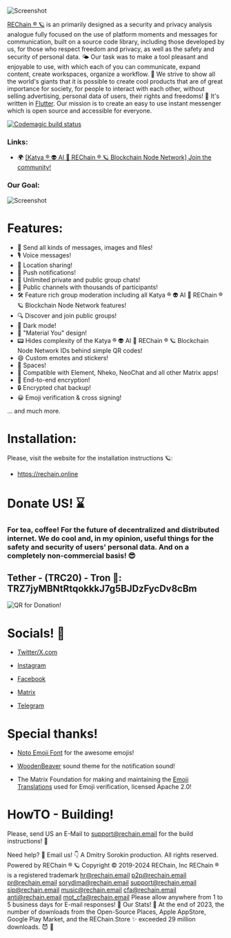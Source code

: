 ![Screenshot](https://github.com/sorydima/REChain-/blob/main/assets/banner.png)

[REChain ®️ 🪐](https://rechain.online/) is an primarily designed as a security and privacy analysis analogue fully focused on the use of platform moments and messages for communication, built on a source code library, including those developed by us, for those who respect freedom and privacy, as well as the safety and security of personal data. 🌤 Our task was to make a tool pleasant and enjoyable to use, with which each of you can communicate, expand content, create workspaces, organize a workflow. 🌈 We strive to show all the world's giants that it is possible to create cool products that are of great importance for society, for people to interact with each other, without selling advertising, personal data of users, their rights and freedoms! 🦄 It's written in [Flutter](https://flutter.dev). Our mission is to create an easy to use instant messenger which is open source and accessible for everyone.

[![Codemagic build status](https://api.codemagic.io/apps/654ce3bd59775908b42604c8/654ce3bd59775908b42604c7/status_badge.svg)](https://codemagic.io/apps/654ce3bd59775908b42604c8/654ce3bd59775908b42604c7/latest_build)

### Links:

- 🌍 [[Katya ® 👽 AI 🧠 REChain ® 🪐 Blockchain Node Network] Join the community!](https://matrix.to/#/#chatting:matrix.katya.wtf)

### Our Goal:

![Screenshot](https://github.com/sorydima/REChain-/blob/main/assets/login_wallpaper.png)

# Features:

- 📩 Send all kinds of messages, images and files!
- 🎙️ Voice messages!
- 📍 Location sharing!
- 🔔 Push notifications!
- 💬 Unlimited private and public group chats!
- 📣 Public channels with thousands of participants!
- 🛠️ Feature rich group moderation including all Katya ® 👽 AI 🧠 REChain ® 🪐 Blockchain Node Network features!
- 🔍 Discover and join public groups!
- 🌙 Dark mode!
- 🎨 "Material You" design!
- 📟 Hides complexity of the Katya ® 👽 AI 🧠 REChain ® 🪐 Blockchain Node Network IDs behind simple QR codes!
- 😄 Custom emotes and stickers!
- 🌌 Spaces!
- 🔄 Compatible with Element, Nheko, NeoChat and all other Matrix apps!
- 🔐 End-to-end encryption!
- 🔒 Encrypted chat backup!
- 😀 Emoji verification & cross signing!

... and much more.

# Installation:

Please, visit the website for the installation instructions 🪐:

- https://rechain.online

# Donate US! ⌛️ 

### For tea, coffee! For the future of decentralized and distributed internet. We do cool and, in my opinion, useful things for the safety and security of users' personal data. And on a completely non-commercial basis! 😎

## Tether - (TRC20) - Tron 🍕: TRZ7jyMBNtRtqokkkJ7g5BJDzFycDv8cBm

![QR for Donation!](https://dmitry.wiki/QR.jpg)

# Socials! 🦄

* <a href="https://twitter.com/rechain_inc">Twitter/X.com</a>

* <a href="https://instagram.com/rechain_inc">Instagram</a>

* <a href="https://facebook.com/rechainINC">Facebook</a>

* <a href="https://matrix.to/#/#chatting:matrix.katya.wtf">Matrix</a>

* <a href="https://t.me/bitbotchain">Telegram</a>

# Special thanks!

* <a href="https://github.com/googlefonts/noto-emoji/">Noto Emoji Font</a> for the awesome emojis!

* <a href="https://github.com/madsrh/WoodenBeaver">WoodenBeaver</a> sound theme for the notification sound!

* The Matrix Foundation for making and maintaining the [Emoji Translations](https://github.com/matrix-org/matrix-doc/blob/main/data-definitions/sas-emoji.json) used for Emoji verification, licensed Apache 2.0!

# HowTO - Building!

Please, send US an E-Mail to support@rechain.email for the build instructions! 👻

Need help? 🤔 Email us! 👇 A Dmitry Sorokin production.
All rights reserved. Powered by REChain ®️ 🪐
Copyright © 2019-2024 REChain, Inc REChain ® is a registered trademark
hr@rechain.email p2p@rechain.email pr@rechain.email 
sorydima@rechain.email support@rechain.email sip@rechain.email 
music@rechain.email cfa@rechain.email anti@rechain.email 
mot_cfa@rechain.email 
Please allow anywhere from 1 to 5 business days for E-mail responses! 💌
Our Stats! 👀 At the end of 2023, the number of downloads from the Open-Source Places, Apple AppStore, Google Play Market, and the REChain.Store ✨ exceeded 29 million downloads. 😈 👀
